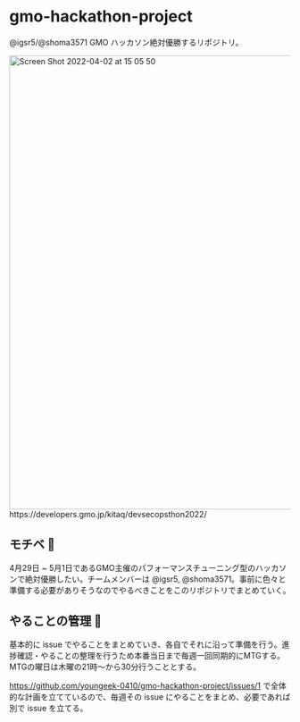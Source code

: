 # gmo-hackathon-project
@igsr5/@shoma3571 GMO ハッカソン絶対優勝するリポジトリ。

<img width="813" alt="Screen Shot 2022-04-02 at 15 05 50" src="https://user-images.githubusercontent.com/66525257/161369244-f48f3203-44d4-49d2-bf29-6cc299f8c502.png">
https://developers.gmo.jp/kitaq/devsecopsthon2022/


## モチベ 🚀

4月29日 ~ 5月1日であるGMO主催のパフォーマンスチューニング型のハッカソンで絶対優勝したい。チームメンバーは @igsr5, @shoma3571。事前に色々と準備する必要がありそうなのでやるべきことをこのリポジトリでまとめていく。


## やることの管理 📝

基本的に issue でやることをまとめていき、各自でそれに沿って準備を行う。進捗確認・やることの整理を行うため本番当日まで毎週一回同期的にMTGする。
MTGの曜日は木曜の21時〜から30分行うこととする。


https://github.com/youngeek-0410/gmo-hackathon-project/issues/1 で全体的な計画を立てているので、毎週その issue にやることをまとめ、必要であれば別で issue を立てる。
